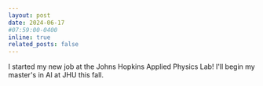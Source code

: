 ```yaml
---
layout: post
date: 2024-06-17 
#07:59:00-0400
inline: true
related_posts: false
---
```



I started my new job at the Johns Hopkins Applied Physics Lab! I'll begin my master's in AI at JHU this fall. 
